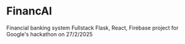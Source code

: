# FinancAI
Financial banking system Fullstack Flask, React, Firebase project for Google's hackathon on 27/2/2025
